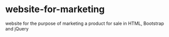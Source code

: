 # website-for-marketing
website for the purpose of marketing a product for sale in HTML, Bootstrap and jQuery
